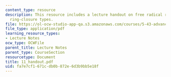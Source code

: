 ```yaml
---
content_type: resource
description: This resource includes a lecture handout on free radical reactions and
  ring-closure types.
file: https://ol-ocw-studio-app-qa.s3.amazonaws.com/courses/5-43-advanced-organic-chemistry-spring-2007/fa7e7cf1671cdb0b872e6d3b9bb5e18f_11_handout.pdf
file_type: application/pdf
learning_resource_types:
- Lecture Notes
ocw_type: OCWFile
parent_title: Lecture Notes
parent_type: CourseSection
resourcetype: Document
title: 11_handout.pdf
uid: fa7e7cf1-671c-db0b-872e-6d3b9bb5e18f
---
```


